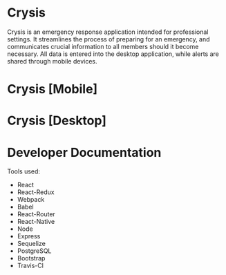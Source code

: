 # Crysis

Crysis is an emergency response application intended for professional settings. It streamlines the process of preparing for an emergency, and communicates crucial information to all members should it become necessary. All data is entered into the desktop application, while alerts are shared through mobile devices.

# Crysis [Mobile]

# Crysis [Desktop]

# Developer Documentation

Tools used:
  - React
  - React-Redux
  - Webpack
  - Babel
  - React-Router
  - React-Native
  - Node
  - Express
  - Sequelize
  - PostgreSQL
  - Bootstrap
  - Travis-Cl
